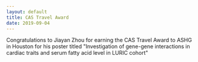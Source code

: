 ```yaml
---
layout: default
title: CAS Travel Award
date: 2019-09-04
---
```


Congratulations to Jiayan Zhou for earning the CAS Travel Award to ASHG in Houston for his poster titled "Investigation of gene-gene interactions in cardiac traits and serum fatty acid level in LURIC cohort"
